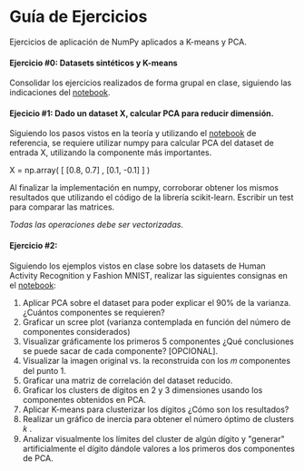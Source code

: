 # Guía de Ejercicios
Ejercicios de aplicación de NumPy aplicados a K-means y PCA.

#### Ejercicio #0: Datasets sintéticos y K-means
Consolidar los ejercicios realizados de forma grupal en clase, siguiendo las indicaciones
del [notebook](K-mean%20en%20NumPy.ipynb).

#### Ejecicio #1:    Dado un dataset X, calcular PCA para reducir dimensión.
Siguiendo los pasos vistos en la teoría y utilizando el [notebook](PCA%20en%20NumPy.ipynb) de referencia, se requiere utilizar numpy para calcular PCA del dataset de entrada X, utilizando la componente más importantes.

X = np.array( [ [0.8, 0.7] , [0.1, -0.1] ] )

Al finalizar la implementación en numpy, corroborar obtener los mismos resultados que utilizando el código de la librería scikit-learn. Escribir un test para comparar las matrices.

_Todas las operaciones debe ser vectorizadas._

#### Ejercicio #2: 
Siguiendo los ejemplos vistos en clase sobre los datasets de Human Activity Recognition y Fashion MNIST, realizar las siguientes consignas en el 
[notebook](PCA%20-%20MNIST.ipynb):

1. Aplicar PCA sobre el dataset para poder explicar el 90% de la varianza. ¿Cuántos componentes se requieren?
2. Graficar un scree plot (varianza contemplada en función del número de componentes considerados)
3. Visualizar gráficamente los primeros 5 componentes ¿Qué conclusiones se puede sacar de cada componente? [OPCIONAL].
4. Visualizar la imagen original vs. la reconstruida con los  𝑚  componentes del punto 1.
5. Graficar una matriz de correlación del dataset reducido.
6. Graficar los clusters de dígitos en 2 y 3 dimensiones usando los componentes obtenidos en PCA.
7. Aplicar K-means para clusterizar los dígitos ¿Cómo son los resultados?
8. Realizar un gráfico de inercia para obtener el número óptimo de clusters  𝑘 .
9. Analizar visualmente los límites del cluster de algún dígito y "generar" artificialmente el dígito dándole valores a los primeros dos componentes de PCA.
